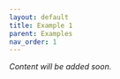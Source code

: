 ```yaml
---
layout: default
title: Example 1
parent: Examples
nav_order: 1
---
```


*Content will be added soon.*
